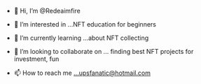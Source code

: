 - 👋 Hi, I’m @Redeaimfire
- 👀 I’m interested in ...NFT education for beginners

- 🌱 I’m currently learning ...about NFT collecting
- 💞️ I’m looking to collaborate on ... finding best NFT projects for investment, fun
- 📫 How to reach me ...upsfanatic@hotmail.com

<!---
Redeaimfire/Redeaimfire is a ✨ special ✨ repository because its `README.md` (this file) appears on your GitHub profile.
You can click the Preview link to take a look at your changes.
--->

